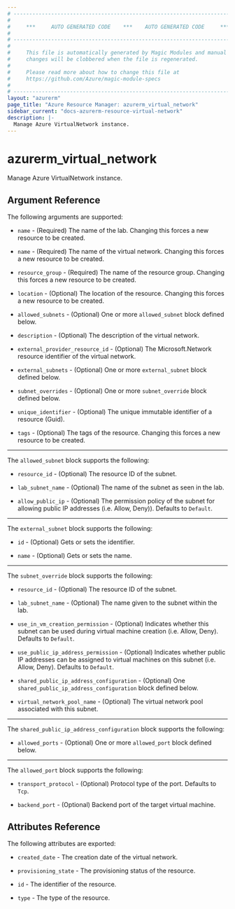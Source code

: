 ```yaml
---
# ----------------------------------------------------------------------------
#
#     ***     AUTO GENERATED CODE    ***    AUTO GENERATED CODE     ***
#
# ----------------------------------------------------------------------------
#
#     This file is automatically generated by Magic Modules and manual
#     changes will be clobbered when the file is regenerated.
#
#     Please read more about how to change this file at
#     https://github.com/Azure/magic-module-specs
#
# ----------------------------------------------------------------------------
layout: "azurerm"
page_title: "Azure Resource Manager: azurerm_virtual_network"
sidebar_current: "docs-azurerm-resource-virtual-network"
description: |-
  Manage Azure VirtualNetwork instance.
---
```


# azurerm_virtual_network

Manage Azure VirtualNetwork instance.


## Argument Reference

The following arguments are supported:

* `name` - (Required) The name of the lab. Changing this forces a new resource to be created.

* `name` - (Required) The name of the virtual network. Changing this forces a new resource to be created.

* `resource_group` - (Required) The name of the resource group. Changing this forces a new resource to be created.

* `location` - (Optional) The location of the resource. Changing this forces a new resource to be created.

* `allowed_subnets` - (Optional) One or more `allowed_subnet` block defined below.

* `description` - (Optional) The description of the virtual network.

* `external_provider_resource_id` - (Optional) The Microsoft.Network resource identifier of the virtual network.

* `external_subnets` - (Optional) One or more `external_subnet` block defined below.

* `subnet_overrides` - (Optional) One or more `subnet_override` block defined below.

* `unique_identifier` - (Optional) The unique immutable identifier of a resource (Guid).

* `tags` - (Optional) The tags of the resource. Changing this forces a new resource to be created.

---

The `allowed_subnet` block supports the following:

* `resource_id` - (Optional) The resource ID of the subnet.

* `lab_subnet_name` - (Optional) The name of the subnet as seen in the lab.

* `allow_public_ip` - (Optional) The permission policy of the subnet for allowing public IP addresses (i.e. Allow, Deny)). Defaults to `Default`.

---

The `external_subnet` block supports the following:

* `id` - (Optional) Gets or sets the identifier.

* `name` - (Optional) Gets or sets the name.

---

The `subnet_override` block supports the following:

* `resource_id` - (Optional) The resource ID of the subnet.

* `lab_subnet_name` - (Optional) The name given to the subnet within the lab.

* `use_in_vm_creation_permission` - (Optional) Indicates whether this subnet can be used during virtual machine creation (i.e. Allow, Deny). Defaults to `Default`.

* `use_public_ip_address_permission` - (Optional) Indicates whether public IP addresses can be assigned to virtual machines on this subnet (i.e. Allow, Deny). Defaults to `Default`.

* `shared_public_ip_address_configuration` - (Optional) One `shared_public_ip_address_configuration` block defined below.

* `virtual_network_pool_name` - (Optional) The virtual network pool associated with this subnet.


---

The `shared_public_ip_address_configuration` block supports the following:

* `allowed_ports` - (Optional) One or more `allowed_port` block defined below.


---

The `allowed_port` block supports the following:

* `transport_protocol` - (Optional) Protocol type of the port. Defaults to `Tcp`.

* `backend_port` - (Optional) Backend port of the target virtual machine.

## Attributes Reference

The following attributes are exported:

* `created_date` - The creation date of the virtual network.

* `provisioning_state` - The provisioning status of the resource.

* `id` - The identifier of the resource.

* `type` - The type of the resource.
